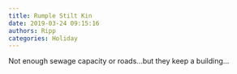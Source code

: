 ```yaml
---
title: Rumple Stilt Kin
date: 2019-03-24 09:15:16
authors: Ripp
categories: Holiday
---
```


 Not enough sewage capacity or roads...but they keep a building...
